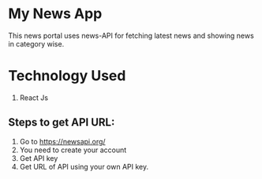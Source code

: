 # My News App
This news portal uses news-API for fetching latest news and showing news in category wise.
# Technology Used
1. React Js

## Steps to get API URL:
1. Go to https://newsapi.org/
1. You need to create your account
2. Get API key
3. Get URL of API using your own API key.